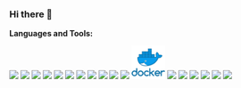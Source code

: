 ### Hi there 👋

**Languages and Tools:**  

<code><img height="60" src="https://img2.freepng.ru/20180705/hpy/kisspng-tux-racer-linux-computer-icons-linux-foundation-5b3eafff280586.2022127615308349431639.jpg"></code>
<code><img height="60" src="https://img2.freepng.ru/20180430/zpq/kisspng-ubuntu-logo-macbook-pro-computer-icons-5ae720a71e1410.3558923515250966151232.jpg"></code>
<code><img height="60" src="https://img2.freepng.ru/20180420/dzw/kisspng-centos-fedora-computer-software-linux-5ada16a3264ff7.438783311524242083157.jpg"></code>
<code><img height="60" src="https://img2.freepng.ru/20180410/ude/kisspng-red-hat-enterprise-linux-red-hat-certification-pro-21-5acc63ed00e944.2202406815233443650037.jpg"></code>
<code><img height="60" src="https://img2.freepng.ru/20180405/ooe/kisspng-microsoft-windows-phone-windows-8-microsoft-5ac6373414d619.9321579015229397000854.jpg"></code>
<code><img height="60" src="https://img2.freepng.ru/20180812/ohs/kisspng-bash-unix-shell-unix-shell-scalable-vector-graphic-github-adentintime-holberton-systemengineering-5b70ee2d95ccb5.8702200715341276616136.jpg"></code>
<code><img height="60" src="https://img2.freepng.ru/20180704/wff/kisspng-powershell-installation-computer-icons-microsoft-c-shell-vpower-5b3ced257a2e35.9095032715307195255005.jpg"></code>
<code><img height="60" src="https://img2.freepng.ru/20180325/kpq/kisspng-python-logo-programmer-fierce-python-cliparts-5ab7bde1954e21.4104715915219911376116.jpg"></code>
<code><img height="60" src="https://www.kindpng.com/picc/m/13-131015_visual-studio-code-logo-hd-png-download.png"></code>
<code><img height="60" src="https://img2.freepng.ru/20180515/szw/kisspng-bash-git-computer-icons-installation-command-line-5afaca8a063267.8597770915263852900254.jpg"></code>
<code><img height="60" src="https://img2.freepng.ru/20180320/xaw/kisspng-github-version-control-fork-software-repository-png-github-logo-save-5ab0fb1f1120c2.3572126915215480630702.jpg"></code>
<code><img height="60" src="https://raw.githubusercontent.com/github/explore/80688e429a7d4ef2fca1e82350fe8e3517d3494d/topics/docker/docker.png"></code>
<code><img height="60" src="https://w7.pngwing.com/pngs/583/711/png-transparent-asterisk-business-telephone-system-computer-servers-digium-open-source-software-others-miscellaneous-telephone-call-orange.png"></code>
<code><img height="60" src="https://upload.wikimedia.org/wikipedia/commons/c/cb/FreePBX_Logo.png"></code>
<code><img height="60" src="https://roi4cio.com/fileadmin/user_upload/hyper_v.png"></code>
<code><img height="60" src="https://www.nanosystems.it/wp-content/uploads/2018/04/2007-vmware-1.jpg"></code>
<code><img height="60" src="https://img2.freepng.ru/20190125/xx/kisspng-logo-proxmox-virtual-environment-ceph-admin-magazi-rik-goldman-9while9-twitter-5c4ac54c84a984.5206610615484040445434.jpg"></code>
<code><img height="60" src="https://designs.mikrotik.com/images/large/mikrotik.png"></code>



<!-- 
<code><img height="60" src=""></code>

https://raw.githubusercontent.com/github/explore/80688e429a7d4ef2fca1e82350fe8e3517d3494d/topics/bash/bash.png


https://img2.freepng.ru/20190226/qab/kisspng-bash-scalable-vector-graphics-logo-printf-format-s-5c75b46bedb4e1.0025959815512177719737.jpg

-->






<!--
**Elefuntik/Elefuntik** is a ✨ _special_ ✨ repository because its `README.md` (this file) appears on your GitHub profile.

Here are some ideas to get you started:

- 🔭 I’m currently working on ...
- 🌱 I’m currently learning ...
- 👯 I’m looking to collaborate on ...
- 🤔 I’m looking for help with ...
- 💬 Ask me about ...
- 📫 How to reach me: ...
- 😄 Pronouns: ...
- ⚡ Fun fact: ...
-->

